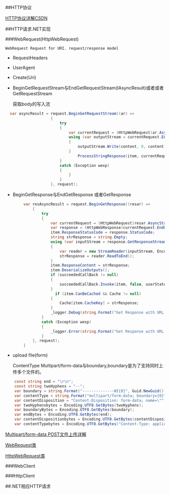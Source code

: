 



##HTTP协议

[HTTP协议详解CSDN](http://blog.csdn.net/gueter/article/details/1524447)


##HTTP请求.NET实现

###WebRequest(HttpWebRequest)

	WebRequest Request for URI. request/response model 

* RequestHeaders
* UserAgent
* Create(Uri)
* BeginGetRequestStream与EndGetRequestStream(IAsyncResult)或者或者GetRequestStream

	获取body的写入流
``` C#
  var asyncResult = request.BeginGetRequestStream((ar) =>
                    {
                        try
                        {
                            var currentRequest = (HttpWebRequest)ar.AsyncState;
                            using (var outputStream = currentRequest.EndGetRequestStream(ar))
                            {
                                outputStream.Write(content, 0, content.Length);
                            }
								ProcessStringResponse(item, currentRequest, succeededCallBack, failCallBack, userState);
                        }
                        catch (Exception wexp)
                        {
                            }
                        }
                    }, request);
```

* BeginGetResponse与EndGetResponse 或者GetResponse 

``` C#
		var resAsyncResult = request.BeginGetResponse((resar) =>
            {
                try
                {
                    var currentRequest = (HttpWebRequest)resar.AsyncState;
                    var response = (HttpWebResponse)currentRequest.EndGetResponse(resar);
                    item.ResponseStatusCode = response.StatusCode;
                    string strResponse = string.Empty;
                    using (var inputStream = response.GetResponseStream())
                    {
                        var reader = new StreamReader(inputStream, Encoding.UTF8);
                        strResponse = reader.ReadToEnd();
                    }
                    item.ResponseContent = strResponse;
                    item.DeserializeOutputs();
                    if (succeededCallBack != null)
                    {
                        succeededCallBack.Invoke(item, false, userState);
                    }
					  if (item.CanBeCached && Cache != null)
                    {
                        Cache[item.CacheKey] = strResponse;
                    }
                    _logger.Debug(string.Format("Get Response with URL:{0}, Method:{1},Got a strResponse:{2} .", request.RequestUri, item.Method, strResponse));
                }
                catch (Exception wexp)
                {
                    _logger.Error(string.Format("Get Response with URL:{0}, Method:{1},Got a exception:{2} .", request.RequestUri, item.Method, wexp));
                }
            }, request);
        }
```

* upload file(form)

	ContentType Multipart/form-data与boundary,boundary是为了支持同时上传多个文件的。

``` C#
	const string end = "\r\n";
	const string twoHyphens = "--";
	var boundary = string.Format("--------------WI{0}", Guid.NewGuid().ToString("N"));
	var contentType = string.Format("multipart/form-data; boundary={0}", boundary);
	var contentDisposition = "Content-Disposition: form-data; name=\"" + fileFormName + "\"; filename=\"" + uploadedFileName + "\"";
	var twoHyphensbytes = Encoding.UTF8.GetBytes(twoHyphens);
	var boundaryBytes = Encoding.UTF8.GetBytes(boundary);
	var endBytes = Encoding.UTF8.GetBytes(end);
	var contentDispositionbytes = Encoding.UTF8.GetBytes(contentDisposition);
	var contentTypebytes = Encoding.UTF8.GetBytes("Content-Type: application/octet-stream");
```

[Multipart/form-data POST文件上传详解](http://blog.csdn.net/xiaojianpitt/article/details/6856536)



[WebRequest类](https://msdn.microsoft.com/zh-cn/library/system.net.webrequest(v=vs.110).aspx)

[HttpWebRequest类](https://msdn.microsoft.com/zh-cn/library/system.net.httpwebrequest(v=vs.110).aspx)


###WebClient

###HttpClient


##.NET相应HTTP请求
